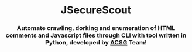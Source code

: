 <h1 align="center">JSecureScout</h1>
<h3 align="center">
Automate crawling, dorking and enumeration of HTML comments and Javascript files through CLI with tool written in Python, developed by <a href="https://acs-group.info">ACSG</a> Team!
</h3>
